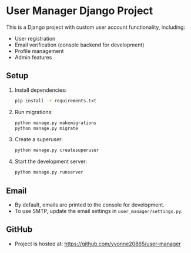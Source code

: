 # User Manager Django Project

This is a Django project with custom user account functionality, including:
- User registration
- Email verification (console backend for development)
- Profile management
- Admin features

## Setup
1. Install dependencies:
   ```bash
   pip install -r requirements.txt
   ```
2. Run migrations:
   ```bash
   python manage.py makemigrations
   python manage.py migrate
   ```
3. Create a superuser:
   ```bash
   python manage.py createsuperuser
   ```
4. Start the development server:
   ```bash
   python manage.py runserver
   ```

## Email
- By default, emails are printed to the console for development.
- To use SMTP, update the email settings in `user_manager/settings.py`.

## GitHub
- Project is hosted at: https://github.com/yvonne20865/user-manager


